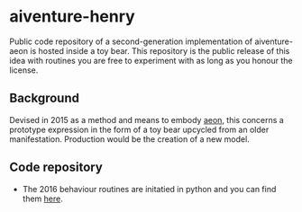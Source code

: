 # aiventure-henry

Public code repository of a second-generation implementation of aiventure-aeon is hosted inside a toy bear. This repository is the public release of this idea with routines you are free to experiment with as long as you honour the license.

## Background

Devised in 2015 as a method and means to embody [aeon](https://github.com/cartheur/aeon), this concerns a prototype expression in the form of a toy bear upcycled from an older manifestation. Production would be the creation of a new model.

## Code repository

* The 2016 behaviour routines are initatied in python and you can find them [here](/python/README.md).

